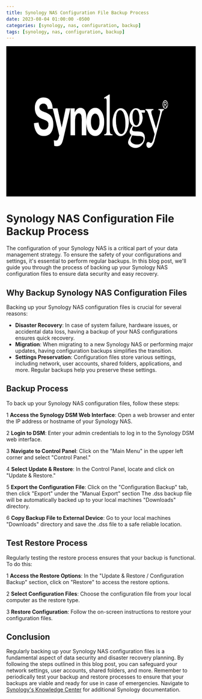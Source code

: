 ```yaml
---
title: Synology NAS Configuration File Backup Process
date: 2023-08-04 01:00:00 -0500
categories: [synology, nas, configuration, backup]
tags: [synology, nas, configuration, backup]
---
```


<img src="/assets/img/posts/2023/synology_configuration_backup/synology_configuration_backup.jpg" alt="CSynology NAS Configuration File Backup Process" style="height:400px; width:600px;" />


# Synology NAS Configuration File Backup Process

The configuration of your Synology NAS is a critical part of your data management strategy. To ensure the safety of your configurations and settings, it's essential to perform regular backups. In this blog post, we'll guide you through the process of backing up your Synology NAS configuration files to ensure data security and easy recovery.

## Why Backup Synology NAS Configuration Files

Backing up your Synology NAS configuration files is crucial for several reasons:
- **Disaster Recovery**: In case of system failure, hardware issues, or accidental data loss, having a backup of your NAS configurations ensures quick recovery.
- **Migration**: When migrating to a new Synology NAS or performing major updates, having configuration backups simplifies the transition.
- **Settings Preservation**: Configuration files store various settings, including network, user accounts, shared folders, applications, and more. Regular backups help you preserve these settings.

## Backup Process

To back up your Synology NAS configuration files, follow these steps:

1 **Access the Synology DSM Web Interface**: Open a web browser and enter the IP address or hostname of your Synology NAS.<br>

2 **Login to DSM**: Enter your admin credentials to log in to the Synology DSM web interface.<br>

3 **Navigate to Control Panel**: Click on the "Main Menu" in the upper left corner and select "Control Panel."<br>

4 **Select Update & Restore**: In the Control Panel, locate and click on "Update & Restore."<br>

5 **Export the Configuration File**: Click on the "Configuration Backup" tab, then click "Export" under the "Manual Export" section The .dss backup file will be automatically backed up to your local machines "Downloads" directory.<br>

6 **Copy Backup File to External Device**: Go to your local machines "Downloads" directory and save the .dss file to a safe reliable location.

## Test Restore Process

Regularly testing the restore process ensures that your backup is functional. To do this:

1 **Access the Restore Options**: In the "Update & Restore / Configuration Backup" section, click on "Restore" to access the restore options.<br>

2 **Select Configuration Files**: Choose the configuration file from your local computer as the restore type.<br>

3 **Restore Configuration**: Follow the on-screen instructions to restore your configuration files.<br>

## Conclusion

Regularly backing up your Synology NAS configuration files is a fundamental aspect of data security and disaster recovery planning. By following the steps outlined in this blog post, you can safeguard your network settings, user accounts, shared folders, and more. Remember to periodically test your backup and restore processes to ensure that your backups are viable and ready for use in case of emergencies. Navigate to [Synology's Knowledge Center](https://kb.synology.com/en-us/search) for additional Synology documentation.
